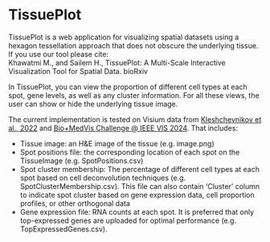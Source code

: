 <h1>TissuePlot </h1>
<p>
TissuePlot is a web application for visualizing spatial datasets using a hexagon tessellation approach that does not obscure the underlying tissue. If you use our tool please cite:
<br/>
Khawatmi M., and Sailem H., TissuePlot: A Multi-Scale Interactive Visualization Tool for Spatial Data. bioRxiv
</p>

<p>
In TissuePlot, you can view the proportion of different cell types at each spot, gene levels, as well as any cluster information. For all these views, the user can show or hide the underlying tissue image.
</p>

<p>
The current implementation is tested on Visium data from <a href='https://github.com/BayraktarLab/cell2location'>Kleshchevnikov et al., 2022</a> and <a href='http://biovis.net/2024/biovisChallenges_vis/'>Bio+MedVis Challenge @ IEEE VIS 2024</a>. That includes:
</p>
<ul>
<li>	Tissue image: an H&E image of the tissue (e.g. image.png)</li>
<li>	Spot positions file: the corresponding location of each spot on the TissueImage (e.g. SpotPositions.csv)</li>
<li>	Spot cluster membership: The percentage of different cell types at each spot based on cell deconvolution techniques (e.g. SpotClusterMembership.csv). This file can also contain ‘Cluster’ column to indicate spot cluster based on gene expression data, cell proportion profiles, or other orthogonal data</li>
<li>	Gene expression file: RNA counts at each spot. It is preferred that only top-expressed genes are uploaded for optimal performance (e.g. TopExpressedGenes.csv).</li>
</ul>  
